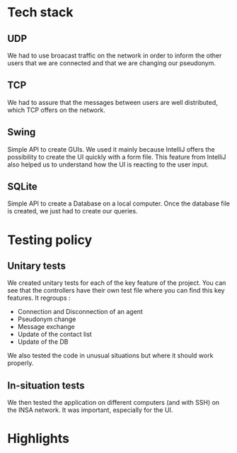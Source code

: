 # Tech stack
## UDP
We had to use broacast traffic on the network in order to inform the other users that we are connected and that we are changing our pseudonym.
## TCP
We had to assure that the messages between users are well distributed, which TCP offers on the network.
## Swing
Simple API to create GUIs. We used it mainly because IntelliJ offers the possibility to create the UI quickly with a form file. This feature from IntelliJ also helped us to understand how the UI is reacting to the user input.
## SQLite
Simple API to create a Database on a local computer. Once the database file is created, we just had to create our queries.

# Testing policy
## Unitary tests
We created unitary tests for each of the key feature of the project. You can see that the controllers have their own test file where you can find this key features. It regroups :
- Connection and Disconnection of an agent
- Pseudonym change
- Message exchange
- Update of the contact list
- Update of the DB

We also tested the code in unusual situations but where it should work properly. 
## In-situation tests
We then tested the application on different computers (and with SSH) on the INSA network. It was important, especially for the UI.

# Highlights
